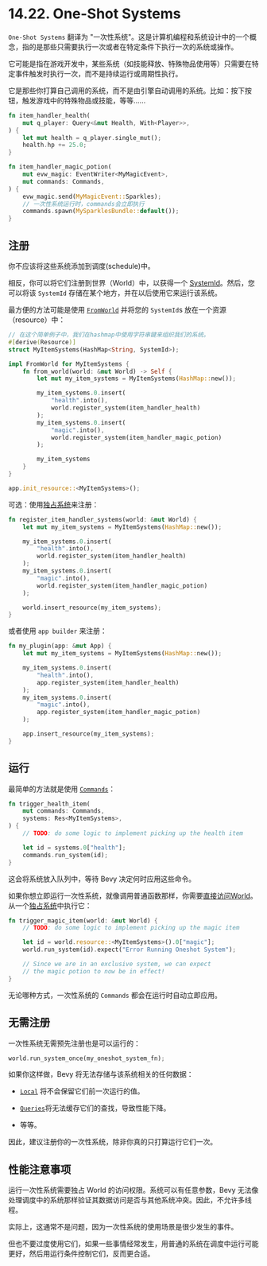 # 14.22. One-Shot Systems

`One-Shot Systems` 翻译为 "一次性系统"。这是计算机编程和系统设计中的一个概念，指的是那些只需要执行一次或者在特定条件下执行一次的系统或操作。

它可能是指在游戏开发中，某些系统（如技能释放、特殊物品使用等）只需要在特定事件触发时执行一次，而不是持续运行或周期性执行。

它是那些你打算自己调用的系统，而不是由引擎自动调用的系统。比如：按下按钮，触发游戏中的特殊物品或技能，等等......

```rust
fn item_handler_health(
    mut q_player: Query<&mut Health, With<Player>>,
) {
    let mut health = q_player.single_mut();
    health.hp += 25.0;
}

fn item_handler_magic_potion(
    mut evw_magic: EventWriter<MyMagicEvent>,
    mut commands: Commands,
) {
    evw_magic.send(MyMagicEvent::Sparkles);
    // 一次性系统运行时，commands会立即执行
    commands.spawn(MySparklesBundle::default());
}
```

## 注册

你不应该将这些系统添加到调度(schedule)中。

相反，你可以将它们注册到世界（World）中，以获得一个 [SystemId](https://docs.rs/bevy/latest/bevy/ecs/system/struct.SystemId.html)。然后，您可以将该 `SystemId` 存储在某个地方，并在以后使用它来运行该系统。

最方便的方法可能是使用 [`FromWorld`](https://docs.rs/bevy/latest/bevy/ecs/world/trait.FromWorld.html) 并将您的 `SystemId`s 放在一个资源（resource）中：

```rust
// 在这个简单例子中，我们在hashmap中使用字符串键来组织我们的系统。
#[derive(Resource)]
struct MyItemSystems(HashMap<String, SystemId>);

impl FromWorld for MyItemSystems {
    fn from_world(world: &mut World) -> Self {
        let mut my_item_systems = MyItemSystems(HashMap::new());

        my_item_systems.0.insert(
            "health".into(),
            world.register_system(item_handler_health)
        );
        my_item_systems.0.insert(
            "magic".into(),
            world.register_system(item_handler_magic_potion)
        );

        my_item_systems
    }
}
```

```rust
app.init_resource::<MyItemSystems>();
```

可选：使用[独占系统](./exclusive_system.md)来注册：

```rust
fn register_item_handler_systems(world: &mut World) {
    let mut my_item_systems = MyItemSystems(HashMap::new());

    my_item_systems.0.insert(
        "health".into(),
        world.register_system(item_handler_health)
    );
    my_item_systems.0.insert(
        "magic".into(),
        world.register_system(item_handler_magic_potion)
    );

    world.insert_resource(my_item_systems);
}
```

或者使用 `app builder` 来注册：

```rust
fn my_plugin(app: &mut App) {
    let mut my_item_systems = MyItemSystems(HashMap::new());

    my_item_systems.0.insert(
        "health".into(),
        app.register_system(item_handler_health)
    );
    my_item_systems.0.insert(
        "magic".into(),
        app.register_system(item_handler_magic_potion)
    );

    app.insert_resource(my_item_systems);
}
```

## 运行

最简单的方法就是使用 [`Commands`](./commands.md)：

```rust
fn trigger_health_item(
    mut commands: Commands,
    systems: Res<MyItemSystems>,
) {
    // TODO: do some logic to implement picking up the health item

    let id = systems.0["health"];
    commands.run_system(id);
}
```

这会将系统放入队列中，等待 Bevy 决定何时应用这些命令。

如果你想立即运行一次性系统，就像调用普通函数那样，你需要[直接访问World](./direct_ecs_world_access.md)。从一个[独占系统](./exclusive_system.md)中执行它：

```rust
fn trigger_magic_item(world: &mut World) {
    // TODO: do some logic to implement picking up the magic item

    let id = world.resource::<MyItemSystems>().0["magic"];
    world.run_system(id).expect("Error Running Oneshot System");

    // Since we are in an exclusive system, we can expect
    // the magic potion to now be in effect!
}
```

无论哪种方式，一次性系统的 `Commands` 都会在运行时自动立即应用。

## 无需注册

一次性系统无需预先注册也是可以运行的：

```rust
world.run_system_once(my_oneshot_system_fn);
```

如果你这样做，Bevy 将无法存储与该系统相关的任何数据：

- [`Local`](./local_resources.md) 将不会保留它们前一次运行的值。

- [`Queries`](./queries.md)将无法缓存它们的查找，导致性能下降。

- 等等。

因此，建议注册你的一次性系统，除非你真的只打算运行它们一次。

## 性能注意事项

运行一次性系统需要独占 World 的访问权限。系统可以有任意参数，Bevy 无法像处理调度中的系统那样验证其数据访问是否与其他系统冲突。因此，不允许多线程。

实际上，这通常不是问题，因为一次性系统的使用场景是很少发生的事件。

但也不要过度使用它们，如果一些事情经常发生，用普通的系统在调度中运行可能更好，然后用运行条件控制它们，反而更合适。
